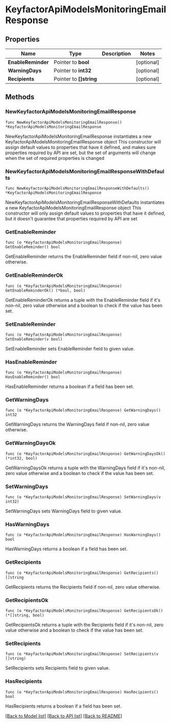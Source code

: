 # KeyfactorApiModelsMonitoringEmailResponse

## Properties

Name | Type | Description | Notes
------------ | ------------- | ------------- | -------------
**EnableReminder** | Pointer to **bool** |  | [optional] 
**WarningDays** | Pointer to **int32** |  | [optional] 
**Recipients** | Pointer to **[]string** |  | [optional] 

## Methods

### NewKeyfactorApiModelsMonitoringEmailResponse

`func NewKeyfactorApiModelsMonitoringEmailResponse() *KeyfactorApiModelsMonitoringEmailResponse`

NewKeyfactorApiModelsMonitoringEmailResponse instantiates a new KeyfactorApiModelsMonitoringEmailResponse object
This constructor will assign default values to properties that have it defined,
and makes sure properties required by API are set, but the set of arguments
will change when the set of required properties is changed

### NewKeyfactorApiModelsMonitoringEmailResponseWithDefaults

`func NewKeyfactorApiModelsMonitoringEmailResponseWithDefaults() *KeyfactorApiModelsMonitoringEmailResponse`

NewKeyfactorApiModelsMonitoringEmailResponseWithDefaults instantiates a new KeyfactorApiModelsMonitoringEmailResponse object
This constructor will only assign default values to properties that have it defined,
but it doesn't guarantee that properties required by API are set

### GetEnableReminder

`func (o *KeyfactorApiModelsMonitoringEmailResponse) GetEnableReminder() bool`

GetEnableReminder returns the EnableReminder field if non-nil, zero value otherwise.

### GetEnableReminderOk

`func (o *KeyfactorApiModelsMonitoringEmailResponse) GetEnableReminderOk() (*bool, bool)`

GetEnableReminderOk returns a tuple with the EnableReminder field if it's non-nil, zero value otherwise
and a boolean to check if the value has been set.

### SetEnableReminder

`func (o *KeyfactorApiModelsMonitoringEmailResponse) SetEnableReminder(v bool)`

SetEnableReminder sets EnableReminder field to given value.

### HasEnableReminder

`func (o *KeyfactorApiModelsMonitoringEmailResponse) HasEnableReminder() bool`

HasEnableReminder returns a boolean if a field has been set.

### GetWarningDays

`func (o *KeyfactorApiModelsMonitoringEmailResponse) GetWarningDays() int32`

GetWarningDays returns the WarningDays field if non-nil, zero value otherwise.

### GetWarningDaysOk

`func (o *KeyfactorApiModelsMonitoringEmailResponse) GetWarningDaysOk() (*int32, bool)`

GetWarningDaysOk returns a tuple with the WarningDays field if it's non-nil, zero value otherwise
and a boolean to check if the value has been set.

### SetWarningDays

`func (o *KeyfactorApiModelsMonitoringEmailResponse) SetWarningDays(v int32)`

SetWarningDays sets WarningDays field to given value.

### HasWarningDays

`func (o *KeyfactorApiModelsMonitoringEmailResponse) HasWarningDays() bool`

HasWarningDays returns a boolean if a field has been set.

### GetRecipients

`func (o *KeyfactorApiModelsMonitoringEmailResponse) GetRecipients() []string`

GetRecipients returns the Recipients field if non-nil, zero value otherwise.

### GetRecipientsOk

`func (o *KeyfactorApiModelsMonitoringEmailResponse) GetRecipientsOk() (*[]string, bool)`

GetRecipientsOk returns a tuple with the Recipients field if it's non-nil, zero value otherwise
and a boolean to check if the value has been set.

### SetRecipients

`func (o *KeyfactorApiModelsMonitoringEmailResponse) SetRecipients(v []string)`

SetRecipients sets Recipients field to given value.

### HasRecipients

`func (o *KeyfactorApiModelsMonitoringEmailResponse) HasRecipients() bool`

HasRecipients returns a boolean if a field has been set.


[[Back to Model list]](../README.md#documentation-for-models) [[Back to API list]](../README.md#documentation-for-api-endpoints) [[Back to README]](../README.md)


